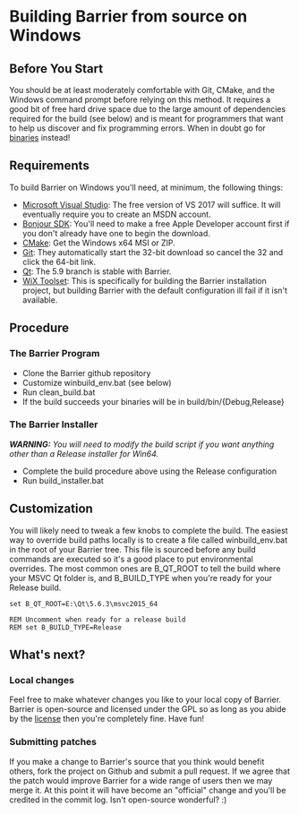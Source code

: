 # Building Barrier from source on Windows

## Before You Start

You should be at least moderately comfortable with Git, CMake, and the Windows command prompt before relying on this method. It requires a good bit of free hard drive space due to the large amount of dependencies required for the build (see below) and is meant for programmers that want to help us discover and fix programming errors.  When in doubt go for [binaries](Home) instead!

## Requirements

To build Barrier on Windows you'll need, at minimum, the following things:
- [Microsoft Visual Studio](https://www.visualstudio.com/vs/community/): The free version of VS 2017 will suffice. It will eventually require you to create an MSDN account.
- [Bonjour SDK](https://developer.apple.com/download/more/?=Bonjour%20SDK%20for%20Windows): You'll need to make a free Apple Developer account first if you don't already have one to begin the download.
- [CMake](https://cmake.org/download/): Get the Windows x64 MSI or ZIP.
- [Git](https://git-scm.com/download/win): They automatically start the 32-bit download so cancel the 32 and click the 64-bit link.
- [Qt](https://www.qt.io/download-thank-you?os=windows): The 5.9 branch is stable with Barrier.
- [WiX Toolset](https://github.com/wixtoolset/wix3/releases/): This is specifically for building the Barrier installation project, but building Barrier with the default configuration ill fail if it isn't available.

## Procedure

### The Barrier Program
- Clone the Barrier github repository
- Customize winbuild_env.bat (see below)
- Run clean_build.bat
- If the build succeeds your binaries will be in build/bin/{Debug,Release}

### The Barrier Installer
*__WARNING:__ You will need to modify the build script if you want anything other than a Release installer for Win64.*
- Complete the build procedure above using the Release configuration
- Run build_installer.bat

## Customization

You will likely need to tweak a few knobs to complete the build. The easiest way to override build paths locally is to create a file called winbuild_env.bat in the root of your Barrier tree. This file is sourced before any build commands are executed so it's a good place to put environmental overrides. The most common ones are B_QT_ROOT to tell the build where your MSVC Qt folder is, and B_BUILD_TYPE when you're ready for your Release build.

    set B_QT_ROOT=E:\Qt\5.6.3\msvc2015_64

    REM Uncomment when ready for a release build
    REM set B_BUILD_TYPE=Release

## What's next?

### Local changes

Feel free to make whatever changes you like to your local copy of Barrier. Barrier is open-source and licensed under the GPL so as long as you abide by the [license](https://raw.githubusercontent.com/debauchee/barrier/master/LICENSE) then you're completely fine. Have fun!

### Submitting patches

If you make a change to Barrier's source that you think would benefit others, fork the project on Github and submit a pull request. If we agree that the patch would improve Barrier for a wide range of users then we may merge it. At this point it will have become an "official" change and you'll be credited in the commit log. Isn't open-source wonderful? :)